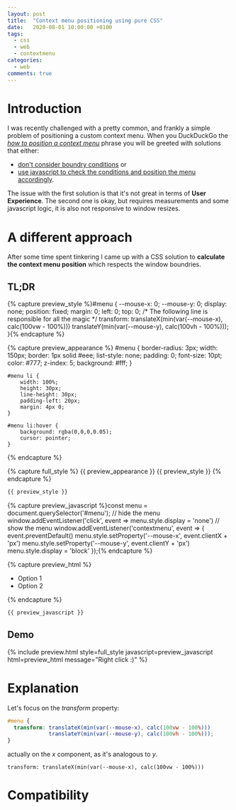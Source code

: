 ```yaml
---
layout: post
title:  "Context menu positioning using pure CSS"
date:   2020-08-01 10:00:00 +0100
tags:
  - css
  - web
  - contextmenu
categories:
  - web
comments: true
---
```


# Introduction

I was recently challenged with a pretty common, and frankly a simple problem of positioning a custom context menu. When you DuckDuckGo the [*how to position a context menu*](https://duckduckgo.com/?q=positioning+a+context+menu&t=ffab&ia=web) phrase you will be greeted with solutions that either:
- [don't consider boundry conditions](https://stackoverflow.com/a/15795450) or
- [use javascript to check the conditions and position the menu accordingly](https://stackoverflow.com/a/31354591). 

The issue with the first solution is that it's not great in terms of **User Experience**.
The second one is okay, but requires measurements and some javascript logic, it is also not responsive to window resizes.

# A different approach

After some time spent tinkering I came up with a CSS solution to **calculate the context menu position** which respects the window boundries.

## TL;DR


{% capture preview_style %}#menu {
  --mouse-x: 0;
  --mouse-y: 0;
  display: none;
  position: fixed;
  margin: 0;
  left: 0;
  top: 0;
  /* The following line is responsible for all the magic */
  transform: translateX(min(var(--mouse-x), calc(100vw - 100%)))
             translateY(min(var(--mouse-y), calc(100vh - 100%)));
}{% endcapture %}

{% capture preview_appearance %}
	#menu {
		border-radius: 3px;
		width: 150px;
		border: 1px solid #eee;
		list-style: none;
		padding: 0;
		font-size: 10pt;
		color: #777;
    z-index: 5;
    background: #fff;
	}

	#menu li {
		width: 100%;
		height: 30px;
		line-height: 30px;
		padding-left: 20px;
		margin: 4px 0;
	}

	#menu li:hover {
		background: rgba(0,0,0,0.05);
		cursor: pointer;
	}
{% endcapture %}

{% capture full_style %}
  {{ preview_appearance }}
  {{ preview_style }}
{% endcapture %}

```css
{{ preview_style }}
```
{% capture preview_javascript %}const menu = document.querySelector('#menu');
// hide the menu
window.addEventListener('click', event => menu.style.display = 'none')
// show the menu
window.addEventListener('contextmenu', event => {
  event.preventDefault()
  menu.style.setProperty('--mouse-x', event.clientX + 'px')
  menu.style.setProperty('--mouse-y', event.clientY + 'px')
  menu.style.display = 'block'
});{% endcapture %}

{% capture preview_html %}
<ul id='menu'>
	<li>Option 1</li>
	<li>Option 2</li>
</ul>
{% endcapture %}

```javascript
{{ preview_javascript }}
```

## Demo

{% include preview.html style=full_style javascript=preview_javascript html=preview_html message="Right click :)" %}

# Explanation

Let's focus on the *transform* property:

```css
#menu {
  transform: translateX(min(var(--mouse-x), calc(100vw - 100%)))
             translateY(min(var(--mouse-y), calc(100vh - 100%)));
}
```

actually on the _x_ component, as it's analogous to _y_.

```
transform: translateX(min(var(--mouse-x), calc(100vw - 100%)))
```

# Compatibility